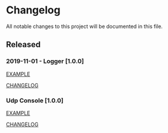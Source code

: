 # Changelog
All notable changes to this project will be documented in this file.

## Released
### 2019-11-01 - Logger [1.0.0] 
[EXAMPLE](https://github.com/IlyaZh/QtLibraries/tree/master/Logger/README.md)

[CHANGELOG](https://github.com/IlyaZh/QtLibraries/tree/master/Logger/CHANGELOG.md)


### Udp Console [1.0.0]
 [EXAMPLE](https://github.com/IlyaZh/QtLibraries/tree/master/UdpConsole/README.md)
 
 [CHANGELOG](https://github.com/IlyaZh/QtLibraries/tree/master/UdpConsole/CHANGELOG.md)
